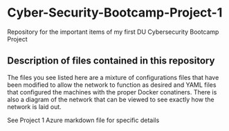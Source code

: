 # Cyber-Security-Bootcamp-Project-1

Repository for the important items of my first DU Cybersecurity Bootcamp Project

## Description of files contained in this repository

The files you see listed here are a mixture of configurations files that have been modified to allow the network to function as desired and 
YAML files that configured the machines with the proper Docker conatiners. There is also a diagram of the network that can be viewed to see 
exactly how the network is laid out.   

See Project 1 Azure markdown file for specific details
